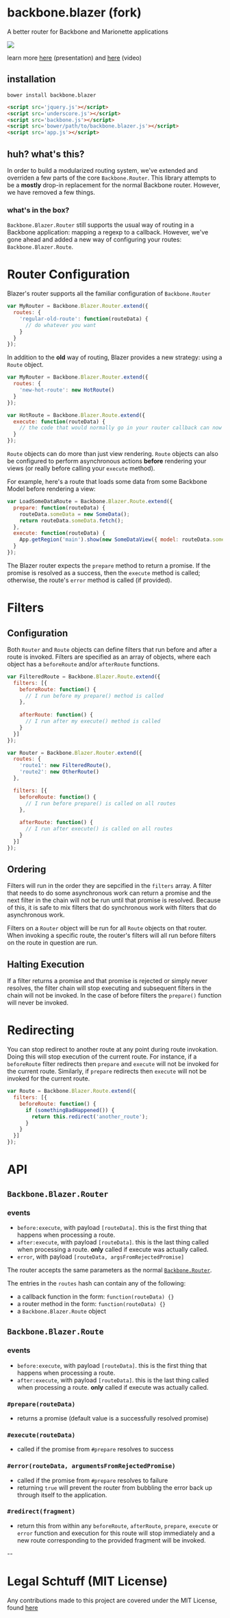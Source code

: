 # backbone.blazer (fork)
A better router for Backbone and Marionette applications

<a title='Build Status' href="https://travis-ci.org/architrave-de/backbone.blazer">
  <img src='https://secure.travis-ci.org/architrave-de/backbone.blazer.svg?branch=master' />
</a>

learn more [here](https://docs.google.com/presentation/d/1MNgrFUsjFd-LUwukuc9I7iRr0jmspmSr97gyIO3PH2k/edit?usp=sharing) (presentation) and [here](http://youtu.be/F32QhaHFn1k) (video)

## installation

`bower install backbone.blazer`

```html
<script src='jquery.js'></script>
<script src='underscore.js'></script>
<script src='backbone.js'></script>
<script src='bower/path/to/backbone.blazer.js'></script>
<script src='app.js'></script>
```

## huh? what's this?
In order to build a modularized routing system, we've extended and overriden a few parts of the core `Backbone.Router`. This library attempts to be a **mostly** drop-in replacement for the normal Backbone router. However, we have removed a few things.

### what's in the box?
`Backbone.Blazer.Router` still supports the usual way of routing in a Backbone application: mapping a regexp to a callback. However, we've gone ahead and added a new way of configuring your routes: `Backbone.Blazer.Route`.

# Router Configuration
Blazer's router supports all the familiar configuration of `Backbone.Router`
```js
var MyRouter = Backbone.Blazer.Router.extend({
  routes: {
    'regular-old-route': function(routeData) {
      // do whatever you want
    }
  }
});
```

In addition to the **old** way of routing, Blazer provides a new strategy: using a `Route` object.
```js
var MyRouter = Backbone.Blazer.Router.extend({
  routes: {
    'new-hot-route': new HotRoute()
  }
});

var HotRoute = Backbone.Blazer.Route.extend({
  execute: function(routeData) {
    // the code that would normally go in your router callback can now go here
  }
});
```

`Route` objects can do more than just view rendering. `Route` objects can also be configured to perform asynchronous actions **before** rendering your views (or really before calling your `execute` method).

For example, here's a route that loads some data from some Backbone Model before rendering a view:

```js
var LoadSomeDataRoute = Backbone.Blazer.Route.extend({
  prepare: function(routeData) {
    routeData.someData = new SomeData();
    return routeData.someData.fetch();
  },
  execute: function(routeData) {
    App.getRegion('main').show(new SomeDataView({ model: routeData.someData }));
  }
});
```

The Blazer router expects the `prepare` method to return a promise. If the promise is resolved as a success, then the `execute` method is called; otherwise, the route's `error` method is called (if provided).

# Filters

## Configuration
Both `Router` and `Route` objects can define filters that run before and after a route is invoked.
Filters are specified as an array of objects, where each object has a `beforeRoute` and/or `afterRoute` functions.
```js
var FilteredRoute = Backbone.Blazer.Route.extend({
  filters: [{
    beforeRoute: function() {
      // I run before my prepare() method is called
    },
    
    afterRoute: function() {
      // I run after my execute() method is called
    }
  }]
});

var Router = Backbone.Blazer.Router.extend({
  routes: {
    'route1': new FilteredRoute(),
    'route2': new OtherRoute()
  },

  filters: [{
    beforeRoute: function() {
      // I run before prepare() is called on all routes
    },
    
    afterRoute: function() {
      // I run after execute() is called on all routes
    }
  }]
});

```

## Ordering
Filters will run in the order they are sepcified in the `filters` array. A filter that needs to do some asynchronous work can return a promise and the next filter in the chain will not be run until that promise is resolved. Because of this, it is safe to mix filters that do synchronous work with filters that do asynchronous work.

Filters on a `Router` object will be run for all `Route` objects on that router. When invoking a specific route, the router's filters will all run before filters on the route in question are run.

## Halting Execution
If a filter returns a promise and that promise is rejected or simply never resolves, the filter chain will stop executing and subsequent filters in the chain will not be invoked. In the case of before filters the `prepare()` function will never be invoked.

# Redirecting
You can stop redirect to another route at any point during route invokation. Doing this will stop execution of the current route. For instance, if a `beforeRoute` filter redirects then `prepare` and `execute` will not be invoked for the current route. Similarly, if `prepare` redirects then `execute` will not be invoked for the current route.

```js
var Route = Backbone.Blazer.Route.extend({
  filters: [{
    beforeRoute: function() {
      if (somethingBadHappened()) {
        return this.redirect('another_route');
      }
    }
  }]
});
```

# API

## `Backbone.Blazer.Router`
### events
 - `before:execute`, with payload `[routeData]`. this is the first thing that happens when processing a route.
 - `after:execute`, with payload `[routeData]`. this is the last thing called when processing a route. **only** called if execute was actually called.
 - `error`, with payload `[routeData, argsFromRejectedPromise]`

The router accepts the same parameters as the normal [`Backbone.Router`](http://backbonejs.org/#Router).

The entries in the `routes` hash can contain any of the following:
- a callback function in the form: `function(routeData) {}`
- a router method in the form: `function(routeData) {}`
- a `Backbone.Blazer.Route` object

## `Backbone.Blazer.Route`
### events
 - `before:execute`, with payload `[routeData]`. this is the first thing that happens when processing a route.
 - `after:execute`, with payload `[routeData]`. this is the last thing called when processing a route. **only** called if execute was actually called.

### `#prepare(routeData)`
 - returns a promise (default value is a successfully resolved promise)

### `#execute(routeData)`
 - called if the promise from `#prepare` resolves to success

### `#error(routeData, argumentsFromRejectedPromise)`
 - called if the promise from `#prepare` resolves to failure
 - returning `true` will prevent the router from bubbling the error back up through itself to the application.

### `#redirect(fragment)`
 - return this from within any `beforeRoute`, `afterRoute`, `prepare`, `execute` or `error` function and execution for this route will stop immediately and a new route corresponding to the provided fragment will be invoked.

--

# Legal Schtuff (MIT License)
Any contributions made to this project are covered under the MIT License, found [here](LICENSE)
